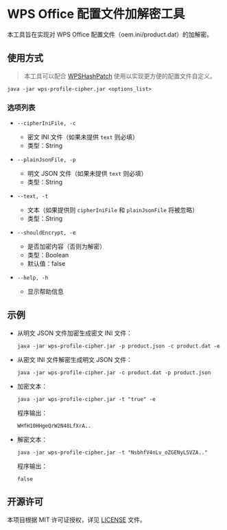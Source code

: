 ﻿# WPS Office 配置文件加解密工具

本工具旨在实现对 WPS Office 配置文件（oem.ini/product.dat）的加解密。

## 使用方式

> 本工具可以配合 [WPSHashPatch](https://github.com/YukiIsait/WPSHashPatch) 使用以实现更方便的配置文件自定义。

```text
java -jar wps-profile-cipher.jar <options_list>
```

### 选项列表

- `--cipherIniFile, -c`
    - 密文 INI 文件（如果未提供 `text` 则必填）
    - 类型：String

- `--plainJsonFile, -p`
    - 明文 JSON 文件（如果未提供 `text` 则必填）
    - 类型：String

- `--text, -t`
    - 文本（如果提供则 `cipherIniFile` 和 `plainJsonFile` 将被忽略）
    - 类型：String

- `--shouldEncrypt, -e`
    - 是否加密内容（否则为解密）
    - 类型：Boolean
    - 默认值：false

- `--help, -h`
    - 显示帮助信息

## 示例

- 从明文 JSON 文件加密生成密文 INI 文件：
  ```shell
  java -jar wps-profile-cipher.jar -p product.json -c product.dat -e
  ```

- 从密文 INI 文件解密生成明文 JSON 文件：
  ```shell
  java -jar wps-profile-cipher.jar -c product.dat -p product.json
  ```

- 加密文本：
  ```shell
  java -jar wps-profile-cipher.jar -t "true" -e
  ```

  程序输出：
  ```text
  WHfH10HHgeQrW2N48LfXrA..
  ```

- 解密文本：
  ```shell
  java -jar wps-profile-cipher.jar -t "NsbhfV4nLv_oZGENyLSVZA.."
  ```
  
  程序输出：
  ```text
  false
  ```

## 开源许可

本项目根据 MIT 许可证授权，详见 [LICENSE](LICENSE.md) 文件。
